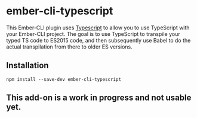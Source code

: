 # ember-cli-typescript

This Ember-CLI plugin uses [Typescript](https://typescriptlang.org/) to allow you to use TypeScript with your
Ember-CLI project.  The goal is to use TypeScript to transpile your typed TS code to ES2015 code, and then subsequently use
Babel to do the actual transpilation from there to older ES versions.

## Installation

```
npm install --save-dev ember-cli-typescript
```

## This add-on is a work in progress and not usable yet.
